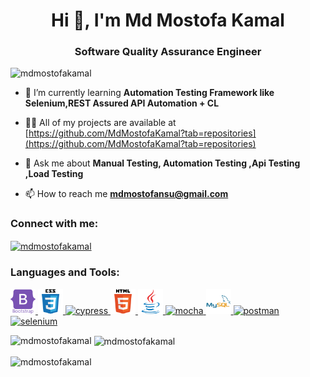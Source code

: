 <h1 align="center">Hi 👋, I'm Md Mostofa Kamal</h1>
<h3 align="center">Software Quality Assurance Engineer</h3>

<p align="left"> <img src="https://komarev.com/ghpvc/?username=mdmostofakamal&label=Profile%20views&color=0e75b6&style=flat" alt="mdmostofakamal" /> </p>

- 🌱 I’m currently learning **Automation Testing Framework like Selenium,REST Assured API Automation + CL**

- 👨‍💻 All of my projects are available at [https://github.com/MdMostofaKamal?tab=repositories](https://github.com/MdMostofaKamal?tab=repositories)

- 💬 Ask me about **Manual Testing, Automation Testing ,Api Testing ,Load Testing**

- 📫 How to reach me **mdmostofansu@gmail.com**

<h3 align="left">Connect with me:</h3>
<p align="left">
<a href="https://linkedin.com/in/mdmostofakamal" target="blank"><img align="center" src="https://raw.githubusercontent.com/rahuldkjain/github-profile-readme-generator/master/src/images/icons/Social/linked-in-alt.svg" alt="mdmostofakamal" height="30" width="40" /></a>
</p>

<h3 align="left">Languages and Tools:</h3>
<p align="left"> <a href="https://getbootstrap.com" target="_blank" rel="noreferrer"> <img src="https://raw.githubusercontent.com/devicons/devicon/master/icons/bootstrap/bootstrap-plain-wordmark.svg" alt="bootstrap" width="40" height="40"/> </a> <a href="https://www.w3schools.com/css/" target="_blank" rel="noreferrer"> <img src="https://raw.githubusercontent.com/devicons/devicon/master/icons/css3/css3-original-wordmark.svg" alt="css3" width="40" height="40"/> </a> <a href="https://www.cypress.io" target="_blank" rel="noreferrer"> <img src="https://raw.githubusercontent.com/simple-icons/simple-icons/6e46ec1fc23b60c8fd0d2f2ff46db82e16dbd75f/icons/cypress.svg" alt="cypress" width="40" height="40"/> </a> <a href="https://www.w3.org/html/" target="_blank" rel="noreferrer"> <img src="https://raw.githubusercontent.com/devicons/devicon/master/icons/html5/html5-original-wordmark.svg" alt="html5" width="40" height="40"/> </a> <a href="https://www.java.com" target="_blank" rel="noreferrer"> <img src="https://raw.githubusercontent.com/devicons/devicon/master/icons/java/java-original.svg" alt="java" width="40" height="40"/> </a> <a href="https://mochajs.org" target="_blank" rel="noreferrer"> <img src="https://www.vectorlogo.zone/logos/mochajs/mochajs-icon.svg" alt="mocha" width="40" height="40"/> </a> <a href="https://www.mysql.com/" target="_blank" rel="noreferrer"> <img src="https://raw.githubusercontent.com/devicons/devicon/master/icons/mysql/mysql-original-wordmark.svg" alt="mysql" width="40" height="40"/> </a> <a href="https://postman.com" target="_blank" rel="noreferrer"> <img src="https://www.vectorlogo.zone/logos/getpostman/getpostman-icon.svg" alt="postman" width="40" height="40"/> </a> <a href="https://www.selenium.dev" target="_blank" rel="noreferrer"> <img src="https://raw.githubusercontent.com/detain/svg-logos/780f25886640cef088af994181646db2f6b1a3f8/svg/selenium-logo.svg" alt="selenium" width="40" height="40"/> </a> </p>

<p><img align="left" src="https://github-readme-stats.vercel.app/api/top-langs?username=mdmostofakamal&show_icons=true&locale=en&layout=compact" alt="mdmostofakamal" /></p>

<p>&nbsp;<img align="center" src="https://github-readme-stats.vercel.app/api?username=mdmostofakamal&show_icons=true&locale=en" alt="mdmostofakamal" /></p>

<p><img align="center" src="https://github-readme-streak-stats.herokuapp.com/?user=mdmostofakamal&" alt="mdmostofakamal" /></p>

